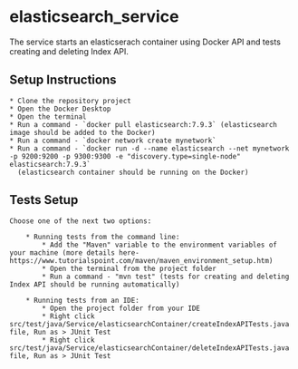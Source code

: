 # elasticsearch_service
  The service starts an elasticserach container using Docker API and tests creating and deleting Index API.

	
## Setup Instructions

	* Clone the repository project
	* Open the Docker Desktop    
	* Open the terminal
	* Run a command - `docker pull elasticsearch:7.9.3` (elasticsearch image should be added to the Docker)
	* Run a command - `docker network create mynetwork`
	* Run a command - `docker run -d --name elasticsearch --net mynetwork -p 9200:9200 -p 9300:9300 -e "discovery.type=single-node" elasticsearch:7.9.3` 
	  (elasticsearch container should be running on the Docker)
	


## Tests Setup
	
	Choose one of the next two options:
	
		* Running tests from the command line:
			* Add the "Maven" variable to the environment variables of your machine (more details here- https://www.tutorialspoint.com/maven/maven_environment_setup.htm)
			* Open the terminal from the project folder
			* Run a command - "mvn test" (tests for creating and deleting Index API should be running automatically)
			
		* Running tests from an IDE:
			* Open the project folder from your IDE
			* Right click src/test/java/Service/elasticsearchContainer/createIndexAPITests.java file, Run as > JUnit Test 
			* Right click src/test/java/Service/elasticsearchContainer/deleteIndexAPITests.java file, Run as > JUnit Test 
			
	
	

	
